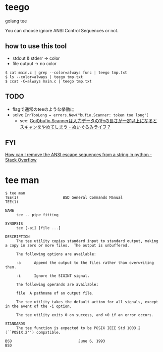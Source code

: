 # teego

golang tee

You can choose ignore ANSI Control Sequences or not.

## how to use this tool
* stdout & stderr -> color
* file output -> no color
```
$ cat main.c | grep --color=always func | teego tmp.txt
$ ls --color=always | teego tmp.txt
$ ccat -C=always main.c | teego tmp.txt
```

## TODO
* flagで通常のteeのような挙動に
* solve `ErrTooLong = errors.New("bufio.Scanner: token too long")`
  * see: [Goのbufio\.Scannerは入力データの1行の長さが一定以上になるとスキャンをやめてしまう \- ぬいぐるみライフ？]( https://mickey24.hatenablog.com/entry/bufio_scanner_line_length )

## FYI
[How can I remove the ANSI escape sequences from a string in python - Stack Overflow]( http://stackoverflow.com/questions/14693701/how-can-i-remove-the-ansi-escape-sequences-from-a-string-in-python )

# tee man
```
$ tee man
TEE(1)                    BSD General Commands Manual                   TEE(1)

NAME
     tee -- pipe fitting

SYNOPSIS
     tee [-ai] [file ...]

DESCRIPTION
     The tee utility copies standard input to standard output, making a copy in zero or more files.  The output is unbuffered.

     The following options are available:

     -a      Append the output to the files rather than overwriting them.

     -i      Ignore the SIGINT signal.

     The following operands are available:

     file  A pathname of an output file.

     The tee utility takes the default action for all signals, except in the event of the -i option.

     The tee utility exits 0 on success, and >0 if an error occurs.

STANDARDS
     The tee function is expected to be POSIX IEEE Std 1003.2 (``POSIX.2'') compatible.

BSD                              June 6, 1993                              BSD
```
